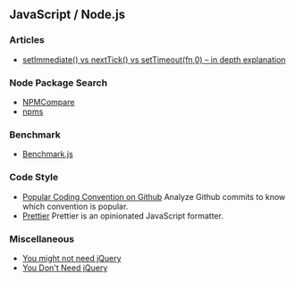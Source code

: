 ## JavaScript / Node.js

### Articles
- [setImmediate() vs nextTick() vs setTimeout(fn,0) – in depth explanation](http://voidcanvas.com/setimmediate-vs-nexttick-vs-settimeout/)

### Node Package Search
- [NPMCompare](https://npmcompare.com/)
- [npms](https://npms.io/)

### Benchmark
- [Benchmark.js](https://github.com/bestiejs/benchmark.js)

### Code Style
- [Popular Coding Convention on Github](http://sideeffect.kr/popularconvention) Analyze Github commits to know which convention is popular.
- [Prettier](https://github.com/prettier/prettier) Prettier is an opinionated JavaScript formatter.

### Miscellaneous
- [You might not need jQuery](http://youmightnotneedjquery.com/)
- [You Don't Need jQuery](https://blog.garstasio.com/you-dont-need-jquery/)
